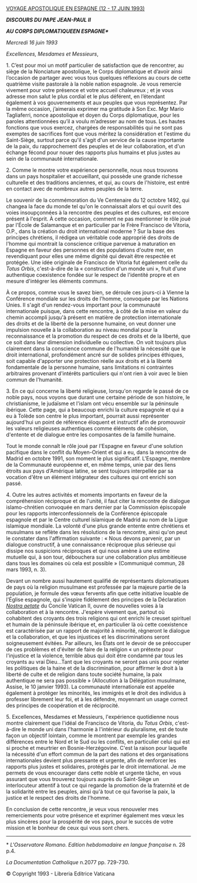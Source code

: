 [VOYAGE APOSTOLIQUE EN ESPAGNE (12 - 17 JUIN 1993)](http://w2.vatican.va/content/john-paul-ii/fr/travels/1993/travels/documents/trav_spain-1993.html)

***DISCOURS DU PAPE JEAN-PAUL II***

***AU CORPS DIPLOMATIQUE******EN ESPAGNE\****

*Mercredi 16 juin 1993*

*Excellences, Mesdames et Messieurs*,

1\. C’est pour moi un motif particulier de satisfaction que de rencontrer, au siège de la Nonciature apostolique, le Corps diplomatique et d’avoir ainsi l’occasion de partager avec vous tous quelques réflexions au cours de cette quatrième visite pastorale à la noble nation espagnole. Je vous remercie vivement pour votre présence et votre accueil chaleureux ; et je vous adresse mon salut le plus cordial et le plus déférent, en l’étendant également à vos gouvernements et aux peuples que vous représentez. Par la même occasion, j’aimerais exprimer ma gratitude à Son Exc. Mgr Mario Tagliaferri, nonce apostolique et doyen du Corps diplomatique, pour les paroles attentionnées qu’il a voulu m’adresser au nom de tous. Les hautes fonctions que vous exercez, chargées de responsabilités qui ne sont pas exemptes de sacrifices font que vous méritez la considération et l'estime du Saint-Siège, surtout parce qu'il s'agit d'un service de la cause importante de la paix, du rapprochement des peuples et de leur collaboration, et d'un échange fécond pour nouer des rapports plus humains et plus justes au sein de la communauté internationale.

2\. Comme le montre votre expérience personnelle, nous nous trouvons dans un pays hospitalier et accueillant, qui possède une grande richesse culturelle et des traditions anciennes, et qui, au cours de l'histoire, est entré en contact avec de nombreux autres peuples de la terre.

Le souvenir de la commémoration du Ve Centenaire du 12 octobre 1492, qui changea la face du monde tel qu'on le connaissait alors et qui ouvrit des voies insoupçonnées à la rencontre des peuples et des cultures, est encore présent à l'esprit. À cette occasion, comment ne pas mentionner le rôle joué par l'École de Salamanque et en particulier par le Frère Francisco de Vitoria, O.P., dans la création du droit international moderne ? Sur la base des principes chrétiens, il rédigea un véritable code approprié des droits de l'homme qui montrait la conscience critique parvenue à maturation en Espagne en faveur des personnes et des populations d'outre mer, en revendiquant pour elles une même dignité qui devait être respectée et protégée. Une idée originale de Francisco de Vitoria fut également celle du *Totus Orbis*, c'est-à-dire de la « construction d'un monde uni », fruit d'une authentique coexistence fondée sur le respect de l'identité propre et en mesure d'intégrer les éléments communs.

À ce propos, comme vous le savez bien, se déroule ces jours-ci à Vienne la Conférence mondiale sur les droits de l'homme, convoquée par les Nations Unies. Il s'agit d'un rendez-vous important pour la communauté internationale puisque, dans cette rencontre, à côté de la mise en valeur du chemin accompli jusqu'à présent en matière de protection internationale des droits et de la liberté de la personne humaine, on veut donner une impulsion nouvelle à la collaboration au niveau mondial pour la reconnaissance et la promotion du respect de ces droits et de la liberté, que ce soit dans leur dimension individuelle ou collective. On voit toujours plus clairement dans la conscience commune de l'humanité la nécessité que le droit international, profondément ancré sur de solides principes éthiques, soit capable d'apporter une protection réelle aux droits et à la liberté fondamentale de la personne humaine, sans limitations ni contraintes arbitraires provenant d'intérêts particuliers qui n'ont rien à voir avec le bien commun de l'humanité.

3\. En ce qui concerne la liberté religieuse, lorsqu'on regarde le passé de ce noble pays, nous voyons que durant une certaine période de son histoire, le christianisme, le judaïsme et l'islam ont vécu ensemble sur la péninsule ibérique. Cette page, qui a beaucoup enrichi la culture espagnole et qui a eu à Tolède son centre le plus important, pourrait aussi représenter aujourd'hui un point de référence éloquent et instructif afin de promouvoir les valeurs religieuses authentiques comme éléments de cohésion, d'entente et de dialogue entre les composantes de la famille humaine.

Tout le monde connaît le rôle joué par l'Espagne en faveur d'une solution pacifique dans le conflit du Moyen-Orient et qui a eu, dans la rencontre de Madrid en octobre 1991, son moment le plus significatif. L'Espagne, membre de la Communauté européenne et, en même temps, unie par des liens étroits aux pays d'Amérique latine, se sent toujours interpellée par sa vocation d'être un élément intégrateur des cultures qui ont enrichi son passé.

4\. Outre les autres activités et moments importants en faveur de la compréhension réciproque et de l'unité, il faut citer la rencontre de dialogue islamo-chrétien convoquée en mars dernier par la Commission épiscopale pour les rapports interconfessionnels de la Conférence épiscopale espagnole et par le Centre culturel islamique de Madrid au nom de la Ligue islamique mondiale. La volonté d'une plus grande entente entre chrétiens et musulmans se reflète dans les résolutions de la rencontre, ainsi qu'on peut le constater dans l'affirmation suivante : « Nous devons parvenir, par un dialogue constructif, à une connaissance réciproque plus sérieuse qui dissipe nos suspicions réciproques et qui nous amène à une estime mutuelle qui, à son tour, débouchera sur une collaboration plus ambitieuse dans tous les domaines où cela est possible » (Communiqué commun, 28 mars 1993, n. 3).

Devant un nombre aussi hautement qualifié de représentants diplomatiques de pays où la religion musulmane est professée par la majeure partie de la population, je formule des vœux fervents afin que cette initiative louable de l'Église espagnole, qui s'inspire fidèlement des principes de la Déclaration *[Nostra aetate](http://www.vatican.va/archive/hist_councils/ii_vatican_council/documents/vat-ii_decl_19651028_nostra-aetate_fr.html)* du Concile Vatican II, ouvre de nouvelles voies à la collaboration et à la rencontre. J'espère vivement que, partout où cohabitent des croyants des trois religions qui ont enrichi le creuset spirituel et humain de la péninsule ibérique et, en particulier là où cette coexistence est caractérisée par un rapport de majorité à minorité, règneront le dialogue et la collaboration, et que les injustices et les discriminations seront soigneusement évitées. Par ailleurs, les États ont le devoir de se préoccuper de ces problèmes et d'éviter de faire de la religion « un prétexte pour l'injustice et la violence, terrible abus qui doit être condamné par tous les croyants au vrai Dieu…Tant que les croyants ne seront pas unis pour rejeter les politiques de la haine et de la discrimination, pour affirmer le droit à la liberté de culte et de religion dans toute société humaine, la paix authentique ne sera pas possible » (Allocution à la Délégation musulmane, Assise, le 10 janvier 1993). La communauté internationale est appelée également à protéger les minorités, les immigrés et le droit des individus à professer librement leur foi, et à les défendre, moyennant un usage correct des principes de coopération et de réciprocité.

5\. Excellences, Mesdames et Messieurs, l'expérience quotidienne nous montre clairement que l'idéal de Francisco de Vitoria, du *Totus Orbis*, c'est-à-dire le monde uni dans l'harmonie à l'intérieur du pluralisme, est de toute façon un objectif lointain, comme le montrent par exemple les grandes différences entre le Nord et le Sud ou les conflits, en particulier celui qui est si proche et meurtrier en Bosnie-Herzégovine. C'est la raison pour laquelle la nécessité d'un effort commun de la part des nations et des organisations internationales devient plus pressante et urgente, afin de renforcer les rapports plus justes et solidaires, protégés par le droit international. Je me permets de vous encourager dans cette noble et urgente tâche, en vous assurant que vous trouverez toujours auprès du Saint-Siège un interlocuteur attentif à tout ce qui regarde la promotion de la fraternité et de la solidarité entre les peuples, ainsi qu'à tout ce qui favorise la paix, la justice et le respect des droits de l'homme.

En conclusion de cette rencontre, je veux vous renouveler mes remerciements pour votre présence et exprimer également mes vœux les plus sincères pour la prospérité de vos pays, pour le succès de votre mission et le bonheur de ceux qui vous sont chers.

* * *

\* *L'Osservatore Romano. Edition hebdomadaire en langue française* n. 28 p.4.

*La Documentation Catholique* n.2077 pp. 729-730.

© Copyright 1993 - Libreria Editrice Vaticana